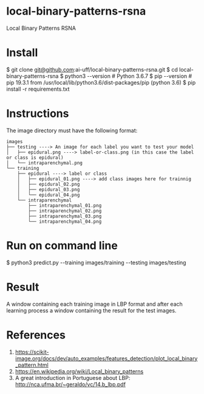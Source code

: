 # local-binary-patterns-rsna
Local Binary Patterns RSNA

# Install 

  $ git clone git@github.com:ai-uff/local-binary-patterns-rsna.git
  $ cd local-binary-patterns-rsna
  $ python3 --version # Python 3.6.7
  $ pip --version # pip 19.3.1 from /usr/local/lib/python3.6/dist-packages/pip (python 3.6)
  $ pip install -r requirements.txt

# Instructions

The image directory must have the following format:

```
images
├── testing ----> An image for each label you want to test your model
│   ├── epidural.png ----> label-or-class.png (in this case the label or class is epidural)
│   └── intraparenchymal.png
└── training
    ├── epidural ----> label or class
    │   ├── epidural_01.png ----> add class images here for trainnig
    │   ├── epidural_02.png
    │   ├── epidural_03.png
    │   └── epidural_04.png
    └── intraparenchymal
        ├── intraparenchymal_01.png
        ├── intraparenchymal_02.png
        ├── intraparenchymal_03.png
        └── intraparenchymal_04.png
```

# Run on command line

  $ python3 predict.py --training images/training --testing images/testing
  
# Result

A window containing each training image in LBP format and after each learning process a window containing the result for the test images.

# References

1. https://scikit-image.org/docs/dev/auto_examples/features_detection/plot_local_binary_pattern.html
2. https://en.wikipedia.org/wiki/Local_binary_patterns
3. A great introduction in Portuguese about LBP: http://nca.ufma.br/~geraldo/vc/14.b_lbp.pdf
